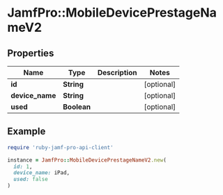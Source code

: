 # JamfPro::MobileDevicePrestageNameV2

## Properties

| Name | Type | Description | Notes |
| ---- | ---- | ----------- | ----- |
| **id** | **String** |  | [optional] |
| **device_name** | **String** |  | [optional] |
| **used** | **Boolean** |  | [optional] |

## Example

```ruby
require 'ruby-jamf-pro-api-client'

instance = JamfPro::MobileDevicePrestageNameV2.new(
  id: 1,
  device_name: iPad,
  used: false
)
```

